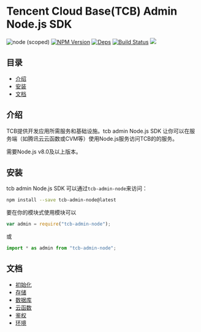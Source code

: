 # Tencent Cloud Base(TCB) Admin Node.js SDK

![node (scoped)](https://img.shields.io/node/v/tcb-admin-node.svg)
[![NPM Version](https://img.shields.io/npm/v/tcb-admin-node.svg?style=flat)](https://www.npmjs.com/package/tcb-admin-node)
[![Deps](https://david-dm.org/TencentCloudBase/tcb-admin-node.svg)](https://david-dm.org/TencentCloudBase/tcb-admin-node)
[![Build Status](https://travis-ci.org/TencentCloudBase/tcb-admin-node.svg?branch=master)](https://travis-ci.org/TencentCloudBase/tcb-admin-node)
[![](https://img.shields.io/npm/dt/tcb-admin-node.svg)](https://www.npmjs.com/package/tcb-admin-node)


## 目录
* [介绍](#介绍)
* [安装](#安装)
* [文档](#文档)


## 介绍
TCB提供开发应用所需服务和基础设施。tcb admin Node.js SDK 让你可以在服务端（如腾讯云云函数或CVM等）使用Node.js服务访问TCB的的服务。

需要Node.js v8.0及以上版本。

## 安装
tcb admin Node.js SDK 可以通过`tcb-admin-node`来访问：
```bash
npm install --save tcb-admin-node@latest
```

要在你的模块式使用模块可以
```js
var admin = require("tcb-admin-node");
```
或
```js
import * as admin from "tcb-admin-node";
```

## 文档
* [初始化](docs/initialization.md)
* [存储](docs/storage.md)
* [数据库](docs/database.md)
* [云函数](docs/functions.md)
* [鉴权](./docs/auth.md)
* [环境](./docs/env.md)

